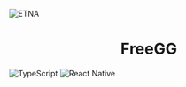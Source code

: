 ![ETNA](https://etna.io/wp-content/themes/etna-refonte-theme/assets/images/logo-etna.png)
<h1 align="center">FreeGG</h1>

![TypeScript](https://img.shields.io/badge/TypeScript-grey?style=flat-square&logo=typescript)
![React Native](https://img.shields.io/badge/React_Native-grey?style=flat-square&logo=react)
